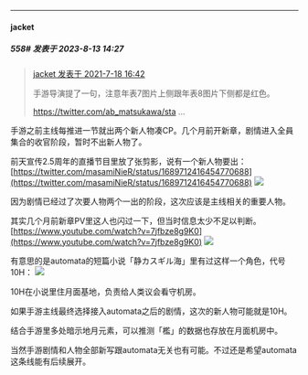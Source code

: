 
*****

####  jacket  
##### 558#       发表于 2023-8-13 14:27

<blockquote><a href="httphttps://bbs.saraba1st.com/2b/forum.php?mod=redirect&amp;goto=findpost&amp;pid=52008186&amp;ptid=1987630" target="_blank">jacket 发表于 2021-7-18 16:42</a>

手游导演提了一句，注意年表7图片上侧跟年表8图片下侧都是红色。

https://twitter.com/ab_matsukawa/sta ...</blockquote>
手游之前主线每推进一节就出两个新人物凑CP。几个月前开新章，剧情进入全員集合的收官阶段，暂时不出新人物了。

前天宣传2.5周年的直播节目里放了张剪影，说有一个新人物要出：
[https://twitter.com/masamiNieR/status/1689712416454770688](https://twitter.com/masamiNieR/status/1689712416454770688)
<img src="https://img.imoutomoe.net/images/2023/08/13/1689712416454770688_4.jpg" referrerpolicy="no-referrer">

因为剧情已经过了次要人物两个一出的阶段，这次应该是主线相关的重要人物。

其实几个月前新章PV里这人也闪过一下，但当时信息太少不足以判断。
[https://www.youtube.com/watch?v=7jfbze8g9K0](https://www.youtube.com/watch?v=7jfbze8g9K0)
<img src="https://img.imoutomoe.net/images/2023/08/13/134758.456.jpg" referrerpolicy="no-referrer">

有意思的是automata的短篇小说「静カスギル海」里有过这样一个角色，代号10H：
<img src="https://img.imoutomoe.net/images/2023/08/13/10H.jpg" referrerpolicy="no-referrer">

10H在小说里住月面基地，负责给人类议会看守机房。

如果手游主线最终选择接入automata之后的剧情，这次的新人物可能就是10H。

结合手游里多处暗示地月元素，可以推测「檻」的数据也存放在月面机房中。

当然手游剧情和人物全部新写跟automata无关也有可能。不过还是希望automata这条线能有后续展开。

